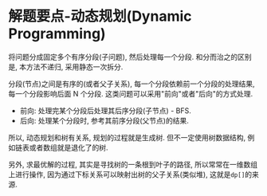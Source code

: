 # 解题要点-动态规划(Dynamic Programming)

将问题分成固定多个有序分段(子问题), 然后处理每一个分段. 和分而治之的区别是, 本方法不递归, 采用静态一次拆分.

分段(节点)之间是有序的(或者父子关系), 每一个分段依赖前一个分段的处理结果, 每一个分段影响后面 N 个分段. 这类问题可以采用"前向"或者"后向"的方式处理.

* 前向: 处理完某个分段后处理其后序分段(子节点) - BFS.
* 后向: 处理某个分段时, 参考其前序分段(父节点)的结果.

所以, 动态规划和树有关系, 规划的过程就是生成树. 但不一定使用树数据结构, 例如链表或者数组就是退化了的树.

另外, 求最优解的过程, 其实是寻找树的一条根到叶子的路径, 所以常常在一维数组上进行操作, 因为通过下标关系可以映射出树的父子关系(类似堆), 这就是`dp[]`的来源.
